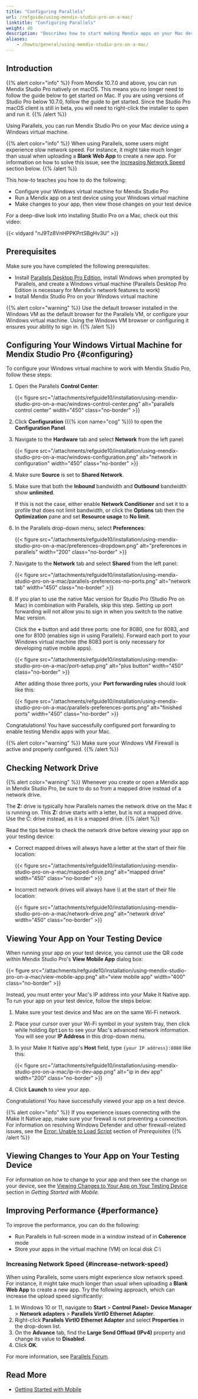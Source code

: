 ```yaml
---
title: "Configuring Parallels"
url: /refguide/using-mendix-studio-pro-on-a-mac/
linktitle: "Configuring Parallels"
weight: 40
description: "Describes how to start making Mendix apps on your Mac device."
aliases:
    - /howto/general/using-mendix-studio-pro-on-a-mac/
---
```


## Introduction

{{% alert color="info" %}}
From Mendix 10.7.0 and above, you can run Mendix Studio Pro natively on macOS. This means you no longer need to follow the guide below to get started on Mac. If you are using versions of Studio Pro below 10.7.0, follow the guide to get started.
Since the Studio Pro macOS client is still in beta, you will need to right-click the installer to open and run it.
{{% /alert %}}

Using Parallels, you can run Mendix Studio Pro on your Mac device using a Windows virtual machine.

{{% alert color="info" %}}
When using Parallels, some users might experience slow network speed. For instance, it might take much longer than usual when uploading a **Blank Web App** to create a new app. For information on how to solve this issue, see the [Increasing Network Speed](#increase-network-speed) section below.
{{% /alert %}}

This how-to teaches you how to do the following:

* Configure your Windows virtual machine for Mendix Studio Pro
* Run a Mendix app on a test device using your Windows virtual machine
* Make changes to your app, then view those changes on your test device

For a deep-dive look into installing Studio Pro on a Mac, check out this video:

{{< vidyard "nJ9Tz8VnHPPKPrtSBgHv3U" >}}

## Prerequisites

Make sure you have completed the following prerequisites:

* Install [Parallels Desktop Pro Edition](https://www.parallels.com/products/desktop/pro/), install Windows when prompted by Parallels, and create a Windows virtual machine (Parallels Desktop Pro Edition is necessary for Mendix's network features to work)
* Install Mendix Studio Pro on your Windows virtual machine

{{% alert color="warning" %}}
Use the default browser installed in the Windows VM as the default browser for the Parallels VM, or configure your Windows virtual machine. Using the Windows VM browser or configuring it ensures your ability to sign in.
{{% /alert %}}

## Configuring Your Windows Virtual Machine for Mendix Studio Pro {#configuring}

To configure your Windows virtual machine to work with Mendix Studio Pro, follow these steps:

1. Open the Parallels **Control Center**:

    {{< figure src="/attachments/refguide10/installation/using-mendix-studio-pro-on-a-mac/windows-control-center.png" alt="parallels control center"   width="450"  class="no-border" >}}

2. Click **Configuration** ({{% icon name="cog" %}}) to open the **Configuration Panel**.
3. Navigate to the **Hardware** tab and select **Network** from the left panel:

    {{< figure src="/attachments/refguide10/installation/using-mendix-studio-pro-on-a-mac/windows-configuration.png" alt="network in configuration"   width="450"  class="no-border" >}}

4. Make sure **Source** is set to **Shared Network**.
5. Make sure that both the **Inbound** bandwidth and **Outbound** bandwidth show **unlimited**.

    If this is not the case, either enable **Network Conditioner** and set it to a profile that does not limit bandwidth, or click the **Options** tab then the **Optimization** pane and set **Resource usage** to **No limit**.
6. In the Parallels drop-down menu, select **Preferences**:

    {{< figure src="/attachments/refguide10/installation/using-mendix-studio-pro-on-a-mac/preferences-dropdown.png" alt="preferences in parallels"   width="200"  class="no-border" >}}

7. Navigate to the **Network** tab and select **Shared** from the left panel:

    {{< figure src="/attachments/refguide10/installation/using-mendix-studio-pro-on-a-mac/parallels-preferences-no-ports.png" alt="network tab"   width="450"  class="no-border" >}}

8. If you plan to use the native Mac version for Studio Pro (Studio Pro on Mac) in combination with Parallels, skip this step. Setting up port forwarding will not allow you to sign in when you switch to the native Mac version. 

    Click the **+** button and add three ports: one for 8080, one for 8083, and one for 8100 (enables sign in using Parallels). Forward each port to your Windows virtual machine (the 8083 port is only necessary for developing native mobile apps).

    {{< figure src="/attachments/refguide10/installation/using-mendix-studio-pro-on-a-mac/port-setup.png" alt="plus button"   width="450"  class="no-border" >}}

    After adding those three ports, your **Port forwarding rules** should look like this:

    {{< figure src="/attachments/refguide10/installation/using-mendix-studio-pro-on-a-mac/parallels-preferences-ports.png" alt="finished ports"   width="450"  class="no-border" >}}

Congratulations! You have successfully configured port forwarding to enable testing Mendix apps with your Mac.

{{% alert color="warning" %}}
Make sure your Windows VM Firewall is active and properly configured.
{{% /alert %}}

## Checking Network Drive

{{% alert color="warning" %}}
Whenever you create or open a Mendix app in Mendix Studio Pro, be sure to do so from a mapped drive instead of a network drive.

The **Z:** drive is typically how Parallels names the network drive on the Mac it is running on. This **Z:** drive starts with a letter, but is not a mapped drive. Use the C: drive instead, as it is a mapped drive.
{{% /alert %}}

Read the tips below to check the network drive before viewing your app on your testing device:

* Correct mapped drives will always have a letter at the start of their file location:

    {{< figure src="/attachments/refguide10/installation/using-mendix-studio-pro-on-a-mac/mapped-drive.png" alt="mapped drive"   width="450"  class="no-border" >}}

* Incorrect network drives will always have *\\\\* at the start of their file location:

    {{< figure src="/attachments/refguide10/installation/using-mendix-studio-pro-on-a-mac/network-drive.png" alt="network drive"   width="450"  class="no-border" >}}
    
## Viewing Your App on Your Testing Device

When running your app on your test device, you cannot use the QR code within Mendix Studio Pro's **View Mobile App** dialog box:

{{< figure src="/attachments/refguide10/installation/using-mendix-studio-pro-on-a-mac/view-mobile-app.png" alt="view mobile app"   width="400"  class="no-border" >}}

Instead, you must enter your Mac's IP address into your Make It Native app. To run your app on your test device, follow the steps below:

1. Make sure your test device and Mac are on the same Wi-Fi network.
2. Place your cursor over your Wi-Fi symbol in your system tray, then click while holding <kbd>Option</kbd> to see your Mac's advanced network information. You will see your **IP Address** in this drop-down menu.
3. In your Make It Native app's **Host** field, type `{your IP address}:8080` like this:

    {{< figure src="/attachments/refguide10/installation/using-mendix-studio-pro-on-a-mac/ip-in-dev-app.png" alt="ip in dev app"   width="200"  class="no-border" >}}

4. Click **Launch** to view your app.

Congratulations! You have successfully viewed your app on a test device.

{{% alert color="info" %}}
If you experience issues connecting with the Make It Native app, make sure your firewall is not preventing a connection. For information on resolving Windows Defender and other firewall-related issues, see the [Error: Unable to Load Script](/refguide/mobile/getting-started-with-mobile/prerequisites/#unable-load-script) section of *Prerequisites*
{{% /alert %}}

## Viewing Changes to Your App on Your Testing Device

For information on how to change to your app and then see the change on your device, see the [Viewing Changes to Your App on Your Testing Device](/refguide/mobile/getting-started-with-mobile/#viewingchanges) section in *Getting Started with Mobile*.

## Improving Performance {#performance}

To improve the performance, you can do the following: 

* Run Parallels in full-screen mode in a window instead of in **Coherence** mode
* Store your apps in the virtual machine (VM) on local disk *C:\\*

### Increasing Network Speed {#increase-network-speed}

When using Parallels, some users might experience slow network speed. For instance, it might take much longer than usual when uploading a **Blank Web App** to create a new app. Try the following approach, which can increase the upload speed significantly:

1. In Windows 10 or 11, navigate to **Start** > **Control Panel**> **Device Manager** > **Network adapters** > **Parallels VirtIO Ethernet Adapter**. 
2. Right-click **Parallels VirtIO Ethernet Adapter** and select **Properties** in the drop-down list. 
3. On the **Advance** tab, find the **Large Send Offload** **(IPv4)** property and change its value to **Disabled**. 
4. Click **OK**.

For more information, see [Parallels Forum](https://forum.parallels.com/threads/horribly-slow-upload-download-speeds.264819/).

## Read More

* [Getting Started with Mobile](/refguide/mobile/getting-started-with-mobile/)
